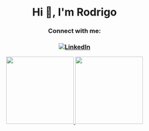 <h1 align="center">Hi 👋, I'm Rodrigo</h1>
<h3 align="center">Connect with me:</h3>
<h3 align="center"> 
    <a href="https://www.linkedin.com/">
    <img src="https://img.shields.io/badge/-LinkedIn-blue?style=flat-square&logo=Linkedin&logoColor=white" align="center" title="My LinkedIn" alt="LinkedIn">
    </a>
</h3>


<div align="center">
<a href="https://github.com/RodrigoRodrigoRodrigo">
<img height="180em" src="https://github-readme-stats.vercel.app/api?username=RodrigoRodrigoRodrigo&show_icons=true&theme=dark&include_all_commits=true&count_private=true"/>
<img height="180em" src="https://github-readme-stats.vercel.app/api/top-langs/?username=RodrigoRodrigoRodrigo&layout=compact&langs_count=7&theme=dark"/>
</div>
